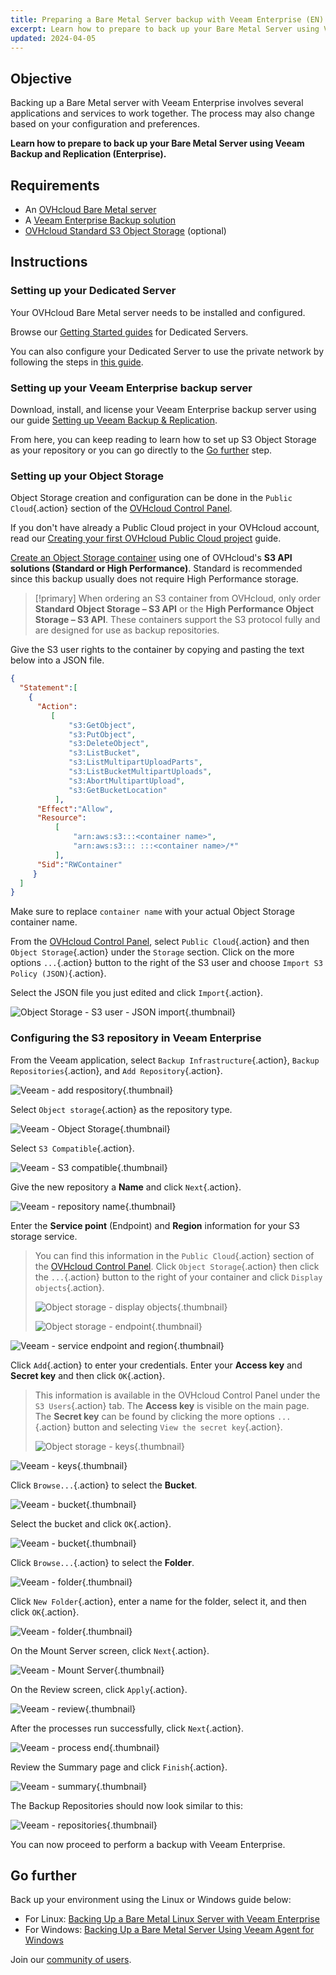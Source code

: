 ```yaml
---
title: Preparing a Bare Metal Server backup with Veeam Enterprise (EN)
excerpt: Learn how to prepare to back up your Bare Metal Server using Veeam Backup and Replication (Enterprise)
updated: 2024-04-05
---
```


## Objective

Backing up a Bare Metal server with Veeam Enterprise involves several applications and services to work together. The process may also change based on your configuration and preferences.

**Learn how to prepare to back up your Bare Metal Server using Veeam Backup and Replication (Enterprise).**

## Requirements

- An [OVHcloud Bare Metal server](/links/bare-metal/bare-metal)
- A [Veeam Enterprise Backup solution](https://www.ovhcloud.com/es-es/storage-solutions/veeam-enterprise/)
- [OVHcloud Standard S3 Object Storage](https://www.ovhcloud.com/es-es/public-cloud/object-storage/) (optional)

## Instructions

### Setting up your Dedicated Server

Your OVHcloud Bare Metal server needs to be installed and configured.

Browse our [Getting Started guides](/products/bare-metal-cloud-dedicated-servers-getting-started) for Dedicated Servers.

You can also configure your Dedicated Server to use the private network by following the steps in [this guide](/pages/bare_metal_cloud/dedicated_servers/vrack_configuring_on_dedicated_server).

### Setting up your Veeam Enterprise backup server

Download, install, and license your Veeam Enterprise backup server using our guide [Setting up Veeam Backup & Replication](/pages/storage_and_backup/backup_and_disaster_recovery_solutions/veeam/veeam_veeam_backup_replication).

From here, you can keep reading to learn how to set up S3 Object Storage as your repository or you can go directly to the [Go further](#gofurther) step.

### Setting up your Object Storage

Object Storage creation and configuration can be done in the `Public Cloud`{.action} section of the [OVHcloud Control Panel](/links/manager).

If you don't have already a Public Cloud project in your OVHcloud account, read our [Creating your first OVHcloud Public Cloud project](/pages/public_cloud/compute/create_a_public_cloud_project) guide.

[Create an Object Storage container](/pages/storage_and_backup/object_storage/s3_create_bucket) using one of OVHcloud's **S3 API solutions (Standard or High Performance)**. Standard is recommended since this backup usually does not require High Performance storage.

> [!primary]
> When ordering an S3 container from OVHcloud, only order **Standard Object Storage – S3 API** or the **High Performance Object Storage – S3 API**. These containers support the S3 protocol fully and are designed for use as backup repositories.

Give the S3 user rights to the container by copying and pasting the text below into a JSON file.

```json
{
  "Statement":[
    {
      "Action":
         [
             "s3:GetObject",
             "s3:PutObject",
             "s3:DeleteObject",
             "s3:ListBucket",
             "s3:ListMultipartUploadParts",
             "s3:ListBucketMultipartUploads",
             "s3:AbortMultipartUpload",
             "s3:GetBucketLocation"
          ],
      "Effect":"Allow",
      "Resource":
          [
              "arn:aws:s3:::<container name>",
              "arn:aws:s3::: :::<container name>/*"
          ],
      "Sid":"RWContainer"
     }
  ]
}
```

Make sure to replace `container name` with your actual Object Storage container name.

From the [OVHcloud Control Panel](/links/manager), select `Public Cloud`{.action} and then `Object Storage`{.action} under the `Storage` section. Click on the more options `...`{.action} button to the right of the S3 user and choose `Import S3 Policy (JSON)`{.action}.

Select the JSON file you just edited and click `Import`{.action}.

![Object Storage - S3 user - JSON import](images/backup-preparation-01.png){.thumbnail}

### Configuring the S3 repository in Veeam Enterprise

From the Veeam application, select `Backup Infrastructure`{.action}, `Backup Repositories`{.action}, and `Add Repository`{.action}.

![Veeam - add respository](images/backup-preparation-02.png){.thumbnail}

Select `Object storage`{.action} as the repository type.

![Veeam - Object Storage](images/backup-preparation-03.png){.thumbnail}

Select `S3 Compatible`{.action}.

![Veeam - S3 compatible](images/backup-preparation-04.png){.thumbnail}

Give the new repository a **Name** and click `Next`{.action}.

![Veeam - repository name](images/backup-preparation-05.png){.thumbnail}

Enter the **Service point** (Endpoint) and **Region** information for your S3 storage service.

> You can find this information in the `Public Cloud`{.action} section of the [OVHcloud Control Panel](/links/manager).
> Click `Object Storage`{.action} then click the `...`{.action} button to the right of your container and click `Display objects`{.action}.
>
> ![Object storage - display objects](images/backup-preparation-06.png){.thumbnail}
>
> ![Object storage - endpoint](images/backup-preparation-07.png){.thumbnail}

![Veeam - service endpoint and region](images/backup-preparation-08.png){.thumbnail}

Click `Add`{.action} to enter your credentials. Enter your **Access key** and **Secret key** and then click `OK`{.action}.

> This information is available in the OVHcloud Control Panel under the `S3 Users`{.action} tab. The **Access key** is visible on the main page. 
> The **Secret key** can be found by clicking the more options `...`{.action} button and selecting `View the secret key`{.action}. 
>
> ![Object storage - keys](images/backup-preparation-09.png){.thumbnail}

![Veeam - keys](images/backup-preparation-10.png){.thumbnail}

Click `Browse...`{.action} to select the **Bucket**.

![Veeam - bucket](images/backup-preparation-11.png){.thumbnail}

Select the bucket and click `OK`{.action}.

![Veeam - bucket](images/backup-preparation-12.png){.thumbnail}

Click `Browse...`{.action} to select the **Folder**.

![Veeam - folder](images/backup-preparation-13.png){.thumbnail}

Click `New Folder`{.action}, enter a name for the folder, select it, and then click `OK`{.action}.

![Veeam - folder](images/backup-preparation-14.png){.thumbnail}

On the Mount Server screen, click `Next`{.action}.

![Veeam - Mount Server](images/backup-preparation-15.png){.thumbnail}

On the Review screen, click `Apply`{.action}.

![Veeam - review](images/backup-preparation-16.png){.thumbnail}

After the processes run successfully, click `Next`{.action}.

![Veeam - process end](images/backup-preparation-17.png){.thumbnail}

Review the Summary page and click `Finish`{.action}.

![Veeam - summary](images/backup-preparation-18.png){.thumbnail}

The Backup Repositories should now look similar to this:

![Veeam - repositories](images/backup-preparation-19.png){.thumbnail}

You can now proceed to perform a backup with Veeam Enterprise.

## Go further <a name="gofurther"></a>

Back up your environment using the Linux or Windows guide below:

- For Linux: [Backing Up a Bare Metal Linux Server with Veeam Enterprise](/pages/bare_metal_cloud/dedicated_servers/veeam-enterprise-server-backup-linux)
- For Windows: [Backing Up a Bare Metal Server Using Veeam Agent for Windows](/pages/bare_metal_cloud/dedicated_servers/veeam-enterprise-server-backup-windows-agent)

Join our [community of users](/links/community).